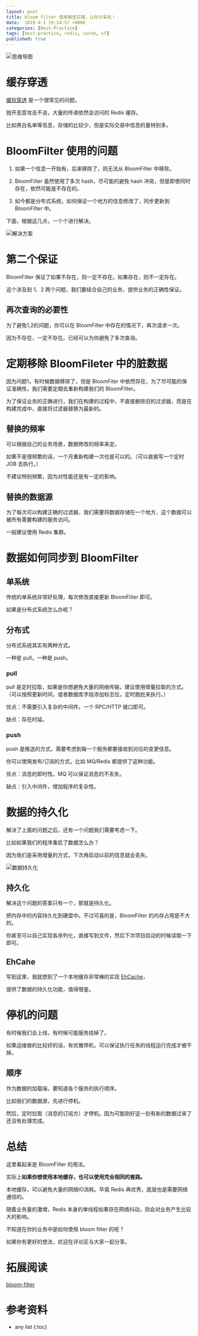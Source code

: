 ```yaml
---
layout: post
title: bloom filter 使用最佳实践，让你少采坑！
date:  2019-4-1 19:24:57 +0800
categories: [Best-Practice]
tags: [best-practice, redis, cache, sf]
published: true
---
```


![思维导图](https://p3-tt.byteimg.com/origin/pgc-image/aea5eaeb37ec4019a21d9e2e82fbfb3b?from=pc)

# 缓存穿透

[缓存穿透](https://houbb.github.io/2018/09/01/cache-01-talk#%E7%BC%93%E5%AD%98%E6%8C%96%E5%9D%91%E4%B8%89%E5%89%91%E5%AE%A2) 是一个很常见的问题。

抛开恶意攻击不谈，大量的传递依然会访问的 Redis 缓存。

比如黑白名单等信息，存储的比较少，但是实际交易中信息的量特别多。

# BloomFilter 使用的问题

1. 如果一个信息一开始有，后来移除了，则无法从 BloomFilter 中移除。

2. BloomFilter 虽然使用了多次 hash，尽可能的避免 hash 冲突，但是即使同时存在，依然可能是不存在的。

3. 如今都是分布式系统，如何保证一个地方的信息修改了，同步更新到 BloomFilter 中。

下面，根据这几点，一个个进行解决。

![解决方案](https://p3-tt.byteimg.com/origin/dfic-imagehandler/b980e4b4-dcd9-45fb-b0db-93da496f46d0?from=pc)

# 第二个保证

BloomFilter 保证了如果不存在，则一定不存在。如果存在，则不一定存在。

这个涉及到 1、2 两个问题，我们要结合自己的业务，提供业务的正确性保证。

## 再次查询的必要性

为了避免1,2的问题，你可以在 BloomFilter 中存在的情况下，再次请求一次。

因为不存在，一定不存在。已经可以为你避免了多次查询。

# 定期移除 BloomFileter 中的脏数据

因为问题1，有时候数据移除了，但是 BloomFiter 中依然存在，为了尽可能的保证准确性，我们需要定期去重新构建我们的 BloomFilter。

为了保证业务的正确进行，我们在构建的过程中，不直接删除旧的过滤器，而是在构建完成中，直接将过滤器替换为最新的。

## 替换的频率

可以根据自己的业务场景，数据修改的频率来定。

如果不是很频繁的话，一个月重新构建一次也是可以的。（可以直接写一个定时 JOB 去执行。）

不建议特别频繁，因为对性能还是有一定的影响。

## 替换的数据源

为了每次可以构建正确的过滤器，我们需要将数据存储在一个地方，这个数据可以被所有需要构建的服务访问。

一般建议使用 Redis 集群。

# 数据如何同步到 BloomFilter

## 单系统

传统的单系统非常好处理，每次修改直接更新 BloomFilter 即可。

如果是分布式系统怎么办呢？

## 分布式

分布式系统其实有两种方式。

一种是 pull，一种是 push。

### pull

pull 是定时拉取，如果是你想避免大量的网络传输，建议使用增量拉取的方式。（可以按照更新时间，或者数据库字段添加标志位，定时跑批来执行。）

优点：不需要引入复杂的中间件。一个 RPC/HTTP 接口即可。

缺点：存在时延。

### push

push 是推送的方式，需要考虑到每一个服务都要接收到对应的变更信息。

你可以使用发布/订阅的方式，比如 MQ/Redis 都提供了这种功能。

优点：消息的即时性。MQ 可以保证消息的不丢失。

缺点：引入中间件，增加程序的复杂性。

# 数据的持久化

解决了上面的问题之后，还有一个问题我们需要考虑一下。

比如如果我们的程序重启了数据怎么办？

因为我们是采用增量的方式，下次再启动以前的信息就会丢失。

![数据持久化](https://p6-tt.byteimg.com/origin/dfic-imagehandler/23db3b38-8f81-46f5-ada9-2cde39fa9a1f?from=pc)

## 持久化

解决这个问题的答案只有一个，那就是持久化。

把内存中的内容持久化到硬盘中。不过可喜的是，BloomFilter 的内存占用是不大的。

你甚至可以自己实现各序列化，直接写到文件，然后下次项目启动的时候读取一下即可。

## EhCahe

写到这里，我就想到了一个本地缓存非常棒的实现 [EhCache](https://houbb.github.io/2018/01/05/ehcache)，

提供了数据的持久化功能，值得借鉴。

# 停机的问题

有时候我们会上线，有时候可能服务挂掉了。

如果运维做的比较好的话，有优雅停机，可以保证执行任务的线程运行完成才被干掉。

## 顺序

作为数据的加载端，要知道各个服务的执行顺序。

比如我们的数据源，先进行停机。

然后，定时拉取（消息的订阅方）才停机。因为可能刚好这一刻有新的数据过来了还没有处理完成。

# 总结

这里看起来是 BloomFilter 的用法。

实际上**如果你想使用本地缓存，也可以使用完全相同的套路。**

本地缓存，可以避免大量的网络IO消耗。毕竟 Redis 再优秀，底层也是需要网络通信的。

随着业务量的激增，Redis 本身的单线程如果存在网络抖动，则会对业务产生比较大的影响。

不知道在你的业务中是如何使用 bloom filter 的呢？

如果你有更好的想法，欢迎在评论区与大家一起分享。

# 拓展阅读

[bloom-filter](https://houbb.github.io/2018/12/05/bloom-filter)

# 参考资料

* any list
{:toc}